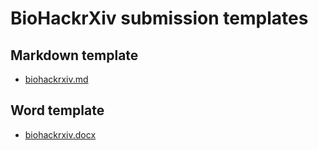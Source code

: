 # BioHackrXiv submission templates

## Markdown template

* [biohackrxiv.md](biohackrxiv.md)

## Word template

* [biohackrxiv.docx](biohackrxiv.docx)


